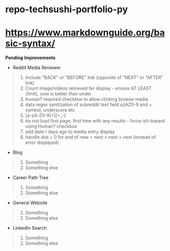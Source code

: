 # repo-techsushi-portfolio-py
#
# https://www.markdownguide.org/basic-syntax/

**Pending Improvements**
* Reddit Media Reviewer

>
> 1. Include "BACK" or "BEFORE" link (opposite of "NEXT" or "AFTER" link)
> 2. Count image/videos retrieved for display - ensure AT LEAST (limit), over is better than under
> 3. human? required checkbox to allow clicking browse media
> 4. data regex sanitization of subreddit text field azAZ0-9 and + symbol, underscore etc
> 5. [a-zA-Z0-9]+|[\+\_\-]
> 6. do not load first page, first time with any results - force-ish toward using Human? checkbox
> 7. add date / days ago to media entry display
> 8. handle dist = 0 for end of new > next > next > next (instead of error displayed)
>

* Blog

>
> 1. Something
> 2. Something else
>

* Career Path Tree

>
> 1. Something
> 2. Something else
>

* General Website

>
> 1. Something
> 2. Something else
>

* LinkedIn Search

>
> 1. Something
> 2. Something else
>
